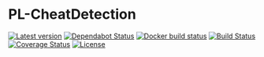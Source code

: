 # PL-CheatDetection

[![Latest version](https://img.shields.io/github/tag/PrairieLearn/PrairieLearn.svg?label=version)](https://github.com/PrairieLearn/PrairieLearn/blob/master/ChangeLog.md) [![Dependabot Status](https://api.dependabot.com/badges/status?host=github&repo=PrairieLearn/PrairieLearn)](https://dependabot.com) [![Docker build status](https://img.shields.io/docker/automated/prairielearn/prairielearn.svg)](https://hub.docker.com/r/prairielearn/prairielearn/builds/) [![Build Status](https://img.shields.io/travis/PrairieLearn/PrairieLearn/master.svg)](https://travis-ci.org/PrairieLearn/PrairieLearn) [![Coverage Status](https://coveralls.io/repos/github/PrairieLearn/PrairieLearn/badge.svg?branch=master)](https://coveralls.io/github/PrairieLearn/PrairieLearn?branch=master) [![License](https://img.shields.io/github/license/PrairieLearn/PrairieLearn.svg)](https://github.com/PrairieLearn/PrairieLearn/blob/master/LICENSE)

